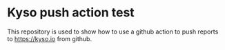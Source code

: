 # Kyso push action test

This repository is used to show how to use a github action to push reports to
https://kyso.io from github.
